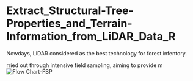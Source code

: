 # Extract_Structural-Tree-Properties_and_Terrain-Information_from_LiDAR_Data_R

Nowdays, LiDAR considered as the best technology for forest infentory.


rried out through intensive field sampling, aiming to provide m
![Flow Chart-FBP](https://user-images.githubusercontent.com/60123331/211362802-1ff1aee0-1539-46bc-ab32-d905fa9c156f.png)
